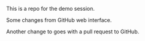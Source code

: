 This is a repo for the demo session.

Some changes from GitHub web interface.

Another change to goes with a pull request to GitHub.
